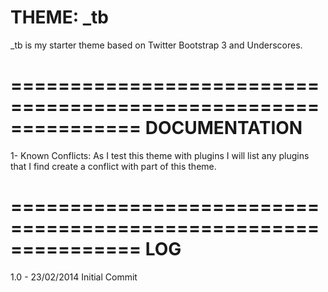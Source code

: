 THEME: _tb
===============================================================
_tb is my starter theme based on Twitter Bootstrap 3 and Underscores. 

===============================================================
DOCUMENTATION
===============================================================
1- Known Conflicts:
As I test this theme with plugins I will list any plugins that I find create a conflict with part of this theme.

===============================================================
LOG
===============================================================
1.0 - 23/02/2014
Initial Commit
